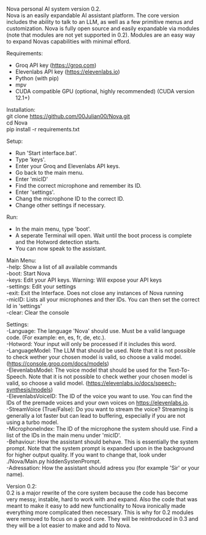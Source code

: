 Nova personal AI system version 0.2.  
Nova is an easily expandable AI assistant platform. The core version includes the ability to talk to an LLM, as well as a few primitive menus and customization. Nova is fully open source and easily expandable via modules (note that modules are not yet supported in 0.2). Modules are an easy way to expand Novas capabilities with minimal efford. 

Requirements:  
- Groq API key (https://groq.com)  
- Elevenlabs API key (https://elevenlabs.io)  
- Python (with pip)  
- mpv  
- CUDA compatible GPU (optional, highly recommended) (CUDA version 12.1+)  

Installation:  
git clone https://github.com/00Julian00/Nova.git  
cd Nova  
pip install -r requirements.txt  

Setup:  
- Run 'Start interface.bat'.  
- Type 'keys'.  
- Enter your Groq and Elevenlabs API keys.  
- Go back to the main menu.  
- Enter 'micID'  
- Find the correct microphone and remember its ID.  
- Enter 'settings'.  
- Chang the microphone ID to the correct ID.  
- Change other settings if necessary.  

Run:  
- In the main menu, type 'boot'.  
- A seperate Terminal will open. Wait until the boot process is complete and the Hotword detection starts.  
- You can now speak to the assistant.  



Main Menu:  
-help: Show a list of all available commands  
-boot: Start Nova  
-keys: Edit your API keys. Warning: Will expose your API keys  
-settings: Edit your settings  
-exit: Exit the Interface. Does not close any instances of Nova running  
-micID: Lists all your microphones and ther IDs. You can then set the correct Id in 'settings'  
-clear: Clear the console  


Settings:  
-Language: The language 'Nova' should use. Must be a valid language code. (For example: en, es, fr, de, etc.).  
-Hotword: Your input will only be processed if it includes this word.  
-LanguageModel: The LLM that should be used. Note that it is not possible to check wether your chosen model is valid, so choose a valid model. (https://console.groq.com/docs/models)  
-ElevenlabsModel: The voice model that should be used for the Text-To-Speech. Note that it is not possible to check wether your chosen model is valid, so choose a valid model. (https://elevenlabs.io/docs/speech-synthesis/models)  
-ElevenlabsVoiceID: The ID of the voice you want to use. You can find the IDs of the premade voices and your own voices on https://elevenlabs.io.  
-StreamVoice (True/False): Do you want to stream the voice? Streaming is generally a lot faster but can lead to buffering, especially if you are not using a turbo model.  
-MicrophoneIndex: The ID of the microphone the system should use. Find a list of the IDs in the main menu under 'micID'.  
-Behaviour: How the assistant should behave. This is essentially the system prompt. Note that the system prompt is expanded upon in the background for higher output quality. If you want to change that, look under ./Nova/Main.py hiddenSystenPrompt.  
-Adressation: How the assistant should adress you (for example 'Sir' or your name).  
  
  
Version 0.2:  
0.2 is a major rewrite of the core system because the code has become very messy, instable, hard to work with and expand. Also the code that was meant to make it easy to add new functionality to Nova ironically made everything more complicated then necessary. This is why for 0.2 modules were removed to focus on a good core. They will be reintroduced in 0.3 and they will be a lot easier to make and add to Nova.
